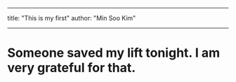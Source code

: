 ---

title: "This is my first"
author: "Min Soo Kim"

____


# Someone saved my lift tonight. I am very grateful for that. 